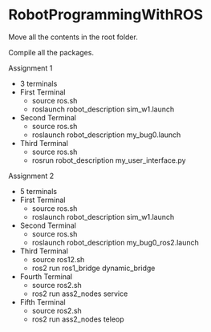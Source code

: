 # RobotProgrammingWithROS
Move all the contents in the root folder.

Compile all the packages.

Assignment 1
- 3 terminals
- First Terminal
	- source ros.sh
	- roslaunch robot_description sim_w1.launch
- Second Terminal
	- source ros.sh
	- roslaunch robot_description my_bug0.launch
- Third Terminal
	- source ros.sh
	- rosrun robot_description my_user_interface.py
	

Assignment 2
- 5 terminals
- First Terminal
	- source ros.sh
	- roslaunch robot_description sim_w1.launch
- Second Terminal
	- source ros.sh
	- roslaunch robot_description my_bug0_ros2.launch
- Third Terminal
	- source ros12.sh
	- ros2 run ros1_bridge dynamic_bridge
- Fourth Terminal
	- source ros2.sh
	- ros2 run ass2_nodes service
- Fifth Terminal
	- source ros2.sh
	- ros2 run ass2_nodes teleop
